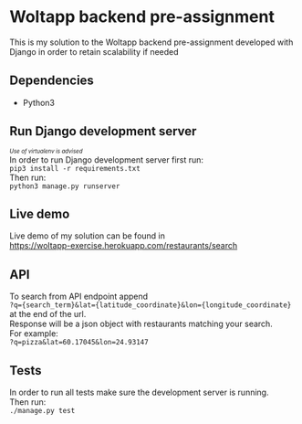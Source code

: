 # Woltapp backend pre-assignment
This is my solution to the Woltapp backend pre-assignment developed with
Django in order to retain scalability if needed

## Dependencies
* Python3

## Run Django development server
<sub><sup>_Use of virtualenv is advised_</sub></sup>  
In order to run Django development server first run:  
`pip3 install -r requirements.txt`  
Then run:  
`python3 manage.py runserver`

## Live demo
Live demo of my solution can be found in  
https://woltapp-exercise.herokuapp.com/restaurants/search  

## API
To search from API endpoint append  
`?q={search_term}&lat={latitude_coordinate}&lon={longitude_coordinate}`  
at the end of the url.  
Response will be a json object with restaurants matching your search.  
For example:  
`?q=pizza&lat=60.17045&lon=24.93147`

## Tests
In order to run all tests make sure the development server is running.  
Then run:  
`./manage.py test`
